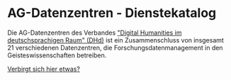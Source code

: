 # AG-Datenzentren - Dienstekatalog

<p> Die AG-Datenzentren des Verbandes <a href="http://www.dig-hum.de">"Digital Humanities im deutschsprachigen Raum" (DHd)</a> ist ein Zusammenschluss von insgesamt 21 verschiedenen Datenzentren, die Forschungsdatenmanagement in den Geisteswissenschaften betreiben. </p>
<p><a href="https://Patrickhelling.github.io/test.html">Verbirgt sich hier etwas?</a></p> 
  

